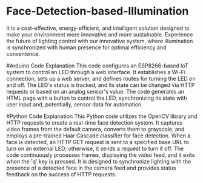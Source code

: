# Face-Detection-based-Illumination
It is a cost-effective, energy-efficient, and intelligent solution designed to make your environment more innovative and more sustainable. Experience the future of lighting control with our innovative system, where illumination is synchronized with human presence for optimal efficiency and convenience.

#Arduino Code Explanation
This code configures an ESP8266-based IoT system to control an LED through a web interface. It establishes a Wi-Fi connection, sets up a web server, and defines routes for turning the LED on and off. The LED's status is tracked, and its state can be changed via HTTP requests or based on an analog sensor's value. The code generates an HTML page with a button to control the LED, synchronizing its state with user input and, potentially, sensor data for automation.

#Python Code Explanation
This Python code utilizes the OpenCV library and HTTP requests to create a real-time face detection system. It captures video frames from the default camera, converts them to grayscale, and employs a pre-trained Haar Cascade classifier for face detection. When a face is detected, an HTTP GET request is sent to a specified base URL to turn on an external LED; otherwise, it sends a request to turn it off. The code continuously processes frames, displaying the video feed, and it exits when the 'q' key is pressed. It is designed to synchronize lighting with the presence of a detected face in the camera feed and provides status feedback on the success of HTTP requests.
